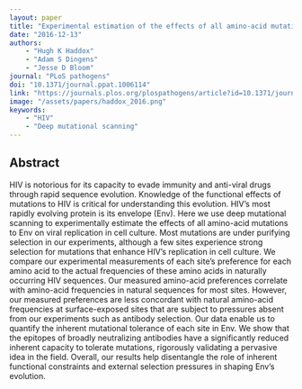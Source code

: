 ```yaml
---
layout: paper
title: "Experimental estimation of the effects of all amino-acid mutations to HIV’s envelope protein on viral replication in cell culture"
date: "2016-12-13"
authors:
    - "Hugh K Haddox"
    - "Adam S Dingens"
    - "Jesse D Bloom"
journal: "PLoS pathogens"
doi: "10.1371/journal.ppat.1006114"
link: "https://journals.plos.org/plospathogens/article?id=10.1371/journal.ppat.1006114"
image: "/assets/papers/haddox_2016.png"
keywords:
    - "HIV"
    - "Deep mutational scanning"
---
```


## Abstract

HIV is notorious for its capacity to evade immunity and anti-viral drugs through rapid sequence evolution. Knowledge of the functional effects of mutations to HIV is critical for understanding this evolution. HIV’s most rapidly evolving protein is its envelope (Env). Here we use deep mutational scanning to experimentally estimate the effects of all amino-acid mutations to Env on viral replication in cell culture. Most mutations are under purifying selection in our experiments, although a few sites experience strong selection for mutations that enhance HIV’s replication in cell culture. We compare our experimental measurements of each site’s preference for each amino acid to the actual frequencies of these amino acids in naturally occurring HIV sequences. Our measured amino-acid preferences correlate with amino-acid frequencies in natural sequences for most sites. However, our measured preferences are less concordant with natural amino-acid frequencies at surface-exposed sites that are subject to pressures absent from our experiments such as antibody selection. Our data enable us to quantify the inherent mutational tolerance of each site in Env. We show that the epitopes of broadly neutralizing antibodies have a significantly reduced inherent capacity to tolerate mutations, rigorously validating a pervasive idea in the field. Overall, our results help disentangle the role of inherent functional constraints and external selection pressures in shaping Env’s evolution.
